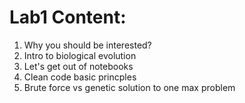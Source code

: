 # Lab1 Content:
1. Why you should be interested?
2. Intro to biological evolution
3. Let's get out of notebooks
4. Clean code basic princples 
5. Brute force vs genetic solution to one max problem
